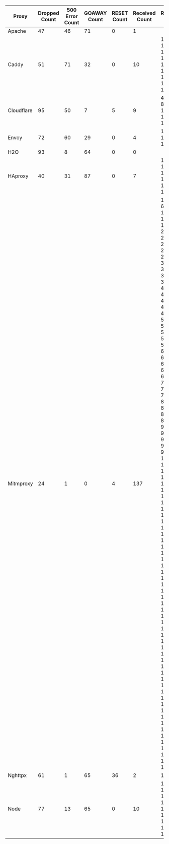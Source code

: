 | Proxy      | Dropped Count | 500 Error Count | GOAWAY Count | RESET Count | Received Count | Received Tests |
| ---------- | ------------- | --------------- | ------------ | ----------- | -------------- | -------------- |
| Apache     | 47            | 46              | 71           | 0           | 1              |  |
| Caddy      | 51            | 71              | 32           | 0           | 10             | 110, 135, 136, 137, 138, 139, 140, 141, 142, |
| Cloudflare | 95            | 50              | 7            | 5           | 9              | 4, 8, 58, 87, 110, 126, 135, 141, |
| Envoy      | 72            | 60              | 29           | 0           | 4              | 110, 135, 136, |
| H2O        | 93            | 8               | 64           | 0           | 0              |  |
| HAproxy    | 40            | 31              | 87           | 0           | 7              | 110, 126, 135, 136, 142,, 165 |
| Mitmproxy  | 24            | 1               | 0            | 4           | 137            | 1, 3, 4, 5, 6, 7, 8, 10, 11, 12, 13, 15, 20, 21, 22, 23, 24, 25, 26, 27, 28, 29, 30, 31, 32, 35, 36, 37, 38, 39, 40, 41, 42, 43, 44, 45, 46, 47, 48, 49, 50, 51, 52, 53, 54, 55, 56, 57, 58, 59, 60, 61, 62, 63, 64, 65, 66, 67, 68, 69, 70, 71, 72, 73, 74, 75, 80, 81, 82, 83, 85, 86, 87, 88, 89, 90, 91, 92, 94, 95, 96, 97, 98, 99, 100, 101, 102, 103, 104, 105, 106, 107, 108, 110, 111, 115, 116, 118, 119, 120, 124, 125, 126, 127, 128, 129, 130, 131, 132, 133, 134, 135, 136, 137, 138, 139, 140, 141, 142, 143, 148, 149, 150,, 153, 154, 155, 157, 158, 159, 160, 161, 162, 163, 164, 165, 166 |
| Nghttpx    | 61            | 1               | 65           | 36          | 2              | 110, |
| Node       | 77            | 13              | 65           | 0           | 10             | 110, 128, 129, 131, 132, 133, 134, 135, 136, |
